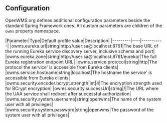 ## Configuration
OpenWMS.org defines additional configuration parameters beside the standard Spring Framework ones. All custom parameters are children of the
`owms` property namespace.

|Parameter|Type|Default profile value|Description|
|---------|----|-----------|
|owms.eureka.url|string|http://user:sa@localhost:8761|The base URL of the running Eureka service discovery server, inclusive schema and port|
|owms.eureka.zone|string|http://user:sa@localhost:8761/eureka/|The full Eureka registration endpoint URL|
|owms.service.protocol|string|http|The protocol the service' is accessible from Eureka clients|  
|owms.service.hostname|string|localhost|The hostname the service' is accessible from Eureka clients|
|owms.security.encoder.bcrypt.strength|int|4|The encryption strength used for BCrypt encryption|
|owms.security.successUrl|string|/|The URL where the UAA service shall redirect after successful authorization|
|owms.security.system.username|string|openwms|The name of the system user with all privileges|
|owms.security.system.password|string|openwms|The password of the system user with all privileges|
